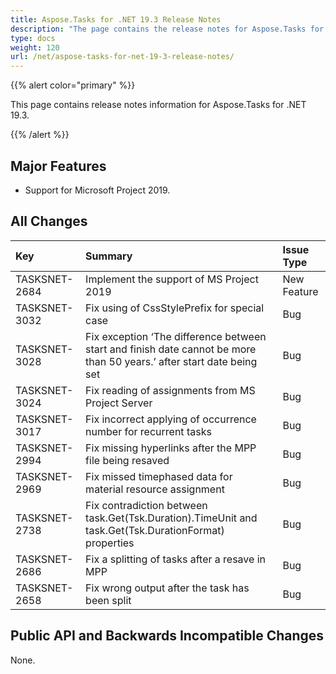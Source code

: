 ```yaml
---
title: Aspose.Tasks for .NET 19.3 Release Notes
description: "The page contains the release notes for Aspose.Tasks for .NET 19.3."
type: docs
weight: 120
url: /net/aspose-tasks-for-net-19-3-release-notes/
---
```


{{% alert color="primary" %}} 

This page contains release notes information for Aspose.Tasks for .NET 19.3.

{{% /alert %}}

## **Major Features**
- Support for Microsoft Project 2019.

## **All Changes**

|**Key**|**Summary**|**Issue Type**|
| :- | :- | :- |
|TASKSNET-2684|Implement the support of MS Project 2019|New Feature|
|TASKSNET-3032|Fix using of CssStylePrefix for special case|Bug|
|TASKSNET-3028|Fix exception ‘The difference between start and finish date cannot be more than 50 years.’ after start date being set|Bug|
|TASKSNET-3024|Fix reading of assignments from MS Project Server|Bug|
|TASKSNET-3017|Fix incorrect applying of occurrence number for recurrent tasks|Bug|
|TASKSNET-2994|Fix missing hyperlinks after the MPP file being resaved|Bug|
|TASKSNET-2969|Fix missed timephased data for material resource assignment|Bug|
|TASKSNET-2738|Fix contradiction between task.Get(Tsk.Duration).TimeUnit and task.Get(Tsk.DurationFormat) properties|Bug|
|TASKSNET-2686|Fix a splitting of tasks after a resave in MPP|Bug|
|TASKSNET-2658|Fix wrong output after the task has been split|Bug|
## **Public API and Backwards Incompatible Changes**
None.
